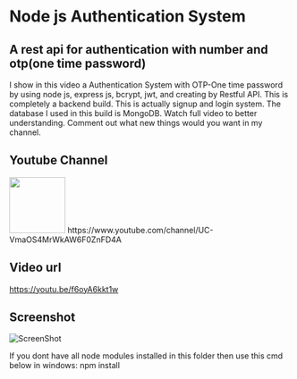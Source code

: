 # Node js Authentication System

## A rest api for authentication with number and otp(one time password)
I show in this video a Authentication System with OTP-One time password by using node js, express js, bcrypt, jwt, and creating by Restful API. This is completely a backend build. This is actually signup and login system. The database I used in this build is MongoDB. Watch full video to better understanding. Comment out what new things would you want in my channel.

## Youtube Channel
<img src="https://blogger.googleusercontent.com/img/b/R29vZ2xl/AVvXsEj_db81IhxIkMZGbOPhECDAQJncUPdbuGPXQ_l0XDTBQN9SSSnxOEolj6YiQk9N_K7a6wOd16fiCJEurgwF8Bsu8m8GxQoc2qXdHC0M0XjZdhj2k2DdfFDd9B3IS1xmQYwwmoQ43w3kPZLmDyEqBUadAlVe4HudlDTPg2av7EEqd5NkR94/s220/HiyytI0v_400x400.jpg" width="100">
https://www.youtube.com/channel/UC-VmaOS4MrWkAW6F0ZnFD4A

## Video url
https://youtu.be/f6oyA6kkt1w

## Screenshot
![ScreenShot](https://lh3.googleusercontent.com/d/1QzKfHyPhjqudc6ODIoHZcVgf6go9yvHJ)

If you dont have all node modules installed in this folder then use this cmd below in windows:
npm install
<This will install all dependencies>